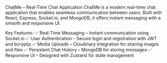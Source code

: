 ChatMe – Real-Time Chat Application
ChatMe is a modern real-time chat application that enables seamless communication between users. Built with React, Express, Socket.io, and MongoDB, it offers instant messaging with a smooth and responsive UI.

Key Features:
✅ Real-Time Messaging – Instant communication using Socket.io
✅ User Authentication – Secure login and registration with JWT and bcryptjs
✅ Media Uploads – Cloudinary integration for sharing images and files
✅ Persistent Chat History – MongoDB for storing messages
✅ Responsive UI – Designed with Zustand for state management
